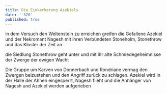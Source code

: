 ```yaml
---
title: Die Einkerkerung Azekiels
date: '-326'
published: true
---
```


in dem Versuch den Weltenstein zu erreichen greifen die Gefallene Azekiel und der Nekromant Nagesh mit ihren Verbündeten Stoneholm, Stonethrow und das Kloster der Zeit an

die Siedlung Stonethrow geht unter und mit ihr alte Schmiedegeheimnisse der Zwerge der ewigen Wacht

Die Gruppe um Karven von Donnerbach und Rondriane vermag den Zwergen beizustehen und den Angriff zurück zu schlagen. Azekiel wird in der Halle der Ahnen eingesperrt, Nagesh flieht und die Anhänger von Nagesh und Azekiel werden aufgerieben
